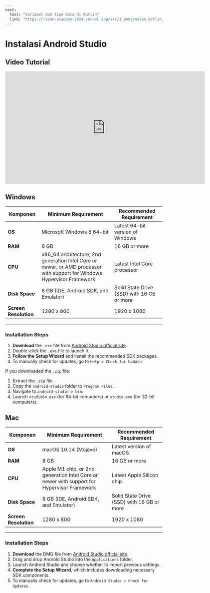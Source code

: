 ```yaml
---
next:
  text: "Variabel dan Tipe Data di Kotlin"
  link: "https://raion-academy-2024.vercel.app/src/1_pengenalan_kotlin/a_pengertian"
---
```


# Instalasi Android Studio

## Video Tutorial

<iframe src="https://drive.google.com/file/d/15EEDuk6vjfNonlM8-h6Y8zUysQL0jPds/preview" 
        width="640" height="360" style="border: 0;" allow="autoplay"></iframe>

## Windows

| **Komponen**          | **Minimum Requirement**                                                                                                 | **Recommended Requirement**                |
| --------------------- | ----------------------------------------------------------------------------------------------------------------------- | ------------------------------------------ |
| **OS**                | Microsoft Windows 8 64-bit                                                                                              | Latest 64-bit version of Windows           |
| **RAM**               | 8 GB                                                                                                                    | 16 GB or more                              |
| **CPU**               | x86_64 architecture; 2nd generation Intel Core or newer, or AMD processor with support for Windows Hypervisor Framework | Latest Intel Core processor                |
| **Disk Space**        | 8 GB (IDE, Android SDK, and Emulator)                                                                                   | Solid State Drive (SSD) with 16 GB or more |
| **Screen Resolution** | 1280 x 800                                                                                                              | 1920 x 1080                                |

---

### Installation Steps

1. **Download** the `.exe` file from [Android Studio official site](https://developer.android.com/studio).
2. Double-click the `.exe` file to launch it.
3. **Follow the Setup Wizard** and install the recommended SDK packages.
4. To manually check for updates, go to `Help > Check for Update`.

If you downloaded the `.zip` file:

1. Extract the `.zip` file.
2. Copy the `android-studio` folder to `Program Files`.
3. Navigate to `android-studio > bin`.
4. Launch `studio64.exe` (for 64-bit computers) or `studio.exe` (for 32-bit computers).

## Mac

| **Komponen**          | **Minimum Requirement**                                                                    | **Recommended Requirement**                |
| --------------------- | ------------------------------------------------------------------------------------------ | ------------------------------------------ |
| **OS**                | macOS 10.14 (Mojave)                                                                       | Latest version of macOS                    |
| **RAM**               | 8 GB                                                                                       | 16 GB or more                              |
| **CPU**               | Apple M1 chip, or 2nd generation Intel Core or newer with support for Hypervisor Framework | Latest Apple Silicon chip                  |
| **Disk Space**        | 8 GB (IDE, Android SDK, and Emulator)                                                      | Solid State Drive (SSD) with 16 GB or more |
| **Screen Resolution** | 1280 x 800                                                                                 | 1920 x 1080                                |

---

### Installation Steps

1. **Download** the DMG file from [Android Studio official site](https://developer.android.com/studio).
2. Drag and drop Android Studio into the `Applications` folder.
3. Launch Android Studio and choose whether to import previous settings.
4. **Complete the Setup Wizard**, which includes downloading necessary SDK components.
5. To manually check for updates, go to `Android Studio > Check for Updates`.
